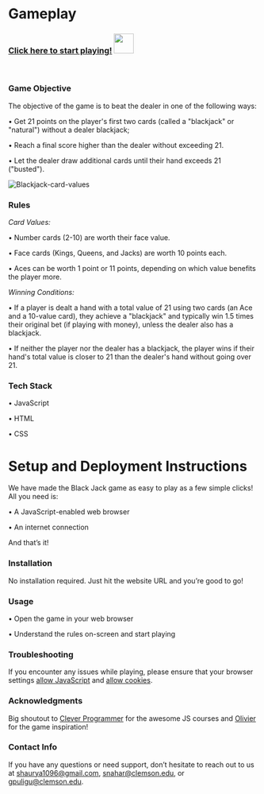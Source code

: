 # Gameplay

### [Click here to start playing!](https://cpsc-8710-teamproject.github.io/BlackJackGame/) <img src="https://github.com/CPSC-8710-TeamProject/BlackJackGame/assets/112566627/81c826a0-ebd5-4d9c-b61e-b84e32fd4f96" width="40" height="40">
<br>

### Game Objective

The objective of the game is to beat the dealer in one of the following ways:

• Get 21 points on the player's first two cards (called a "blackjack" or "natural") without a dealer blackjack;

• Reach a final score higher than the dealer without exceeding 21.

• Let the dealer draw additional cards until their hand exceeds 21 ("busted").

![Blackjack-card-values](https://user-images.githubusercontent.com/76790227/147416588-86b629f5-212d-4019-a412-82088b4cf690.png)

### Rules

_Card Values:_

• Number cards (2-10) are worth their face value.

• Face cards (Kings, Queens, and Jacks) are worth 10 points each.

• Aces can be worth 1 point or 11 points, depending on which value benefits the player more.

_Winning Conditions:_

• If a player is dealt a hand with a total value of 21 using two cards (an Ace and a 10-value card), they achieve a "blackjack" and typically win 1.5 times their original bet (if playing with money), unless the dealer also has a blackjack.

• If neither the player nor the dealer has a blackjack, the player wins if their hand's total value is closer to 21 than the dealer's hand without going over 21.

### Tech Stack

• JavaScript

• HTML

• CSS

# Setup and Deployment Instructions

We have made the Black Jack game as easy to play as a few simple clicks! All you need is:

• A JavaScript-enabled web browser

• An internet connection

And that’s it!

### Installation

No installation required. Just hit the website URL and you’re good to go!

### Usage

• Open the game in your web browser

• Understand the rules on-screen and start playing

### Troubleshooting

If you encounter any issues while playing, please ensure that your browser settings [allow JavaScript](https://support.google.com/adsense/answer/12654?hl=en) and [allow cookies](https://lonewolf.my.site.com/s/article/ZF-Enable-Cookies-in-Your-Web-Browser#:~:text=Use%20the%20more%20options%20menu,select%20Don't%20block%20cookies.).

### Acknowledgments

Big shoutout to [Clever Programmer](https://www.youtube.com/@CleverProgrammer) for the awesome JS courses and [Olivier](https://github.com/Oli8) for the game inspiration!

### Contact Info

If you have any questions or need support, don’t hesitate to reach out to us at shaurya1096@gmail.com, snahar@clemson.edu, or  gpuligu@clemson.edu.
